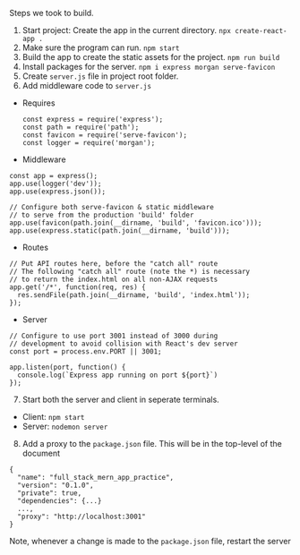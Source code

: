 Steps we took to build.

1. Start project: Create the app in the current directory. ```npx create-react-app .```
2. Make sure the program can run. ```npm start```
3. Build the app to create the static assets for the project. ```npm run build```
4. Install packages for the server. ```npm i express morgan serve-favicon```
5. Create ```server.js``` file in project root folder.
6. Add middleware code to ```server.js```
  - Requires
    ```
    const express = require('express');
    const path = require('path');
    const favicon = require('serve-favicon');
    const logger = require('morgan');
    ```
  - Middleware
  ```
  const app = express();
  app.use(logger('dev'));
  app.use(express.json());

  // Configure both serve-favicon & static middleware
  // to serve from the production 'build' folder
  app.use(favicon(path.join(__dirname, 'build', 'favicon.ico')));
  app.use(express.static(path.join(__dirname, 'build')));
  ```
  - Routes
  ```
  // Put API routes here, before the "catch all" route
  // The following "catch all" route (note the *) is necessary
  // to return the index.html on all non-AJAX requests
  app.get('/*', function(req, res) {
    res.sendFile(path.join(__dirname, 'build', 'index.html'));
  });
  ```
  - Server
  ```
  // Configure to use port 3001 instead of 3000 during
  // development to avoid collision with React's dev server
  const port = process.env.PORT || 3001;

  app.listen(port, function() {
    console.log(`Express app running on port ${port}`)
  });
  ```
7. Start both the server and client in seperate terminals.
  - Client: ```npm start```
  - Server: ```nodemon server```

8. Add a proxy to the ```package.json``` file.
This will be in the top-level of the document
```
{
  "name": "full_stack_mern_app_practice",
  "version": "0.1.0",
  "private": true,
  "dependencies": {...}
  ...,
  "proxy": "http://localhost:3001"
}
```
Note, whenever a change is made to the ```package.json``` file, restart the server
